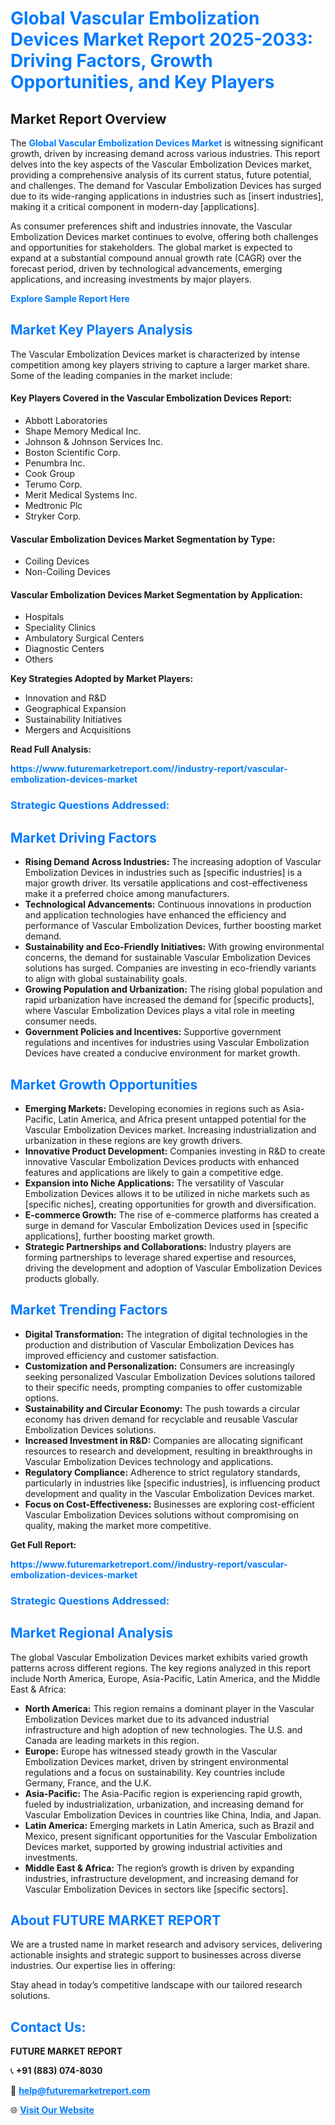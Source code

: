 <h1 style="color: #007BFF;">Global Vascular Embolization Devices Market Report 2025-2033: Driving Factors, Growth Opportunities, and Key Players</h1>

<section id="overview">
<h2>Market Report Overview</h2>
<p>The <a href="https://www.futuremarketreport.com//industry-report/vascular-embolization-devices-market" style="color: #007BFF; text-decoration: none;"><strong>Global Vascular Embolization Devices Market</strong></a> is witnessing significant growth, driven by increasing demand across various industries. This report delves into the key aspects of the Vascular Embolization Devices market, providing a comprehensive analysis of its current status, future potential, and challenges. The demand for Vascular Embolization Devices has surged due to its wide-ranging applications in industries such as [insert industries], making it a critical component in modern-day [applications].</p>
<p>As consumer preferences shift and industries innovate, the Vascular Embolization Devices market continues to evolve, offering both challenges and opportunities for stakeholders. The global market is expected to expand at a substantial compound annual growth rate (CAGR) over the forecast period, driven by technological advancements, emerging applications, and increasing investments by major players.</p>
</section>

<section id="overview">
<p><a href="https://www.futuremarketreport.com//request-sample/reportId=79825" style="color: #007BFF; text-decoration: none;"><strong>Explore Sample Report Here</strong></a></p>
</section>

<section id="key-players">
<h2 style="color: #007BFF;">Market Key Players Analysis</h2>
<p>The Vascular Embolization Devices market is characterized by intense competition among key players striving to capture a larger market share. Some of the leading companies in the market include:</p>
<h4>Key Players Covered in the Vascular Embolization Devices Report:</h4>
<ul><li>Abbott Laboratories</li><li>Shape Memory Medical Inc.</li><li>Johnson &amp; Johnson Services Inc.</li><li>Boston Scientific Corp.</li><li>Penumbra Inc.</li><li>Cook Group</li><li>Terumo Corp.</li><li>Merit Medical Systems Inc.</li><li>Medtronic Plc</li><li>Stryker Corp.</li></ul>
<h4>Vascular Embolization Devices Market Segmentation by Type:</h4>
<ul><li>Coiling Devices</li><li>Non-Coiling Devices</li></ul>

<h4>Vascular Embolization Devices Market Segmentation by Application:</h4>
<ul><li>Hospitals</li><li>Speciality Clinics</li><li>Ambulatory Surgical Centers</li><li>Diagnostic Centers</li><li>Others</li></ul>
<p><strong>Key Strategies Adopted by Market Players:</strong></p>
<ul>
<li>Innovation and R&D</li>
<li>Geographical Expansion</li>
<li>Sustainability Initiatives</li>
<li>Mergers and Acquisitions</li>
</ul>
</section>

<section>
<p><strong>Read Full Analysis: </strong></p><a href="https://www.futuremarketreport.com//industry-report/vascular-embolization-devices-market" style="color: #007BFF; text-decoration: none;"><strong>https://www.futuremarketreport.com//industry-report/vascular-embolization-devices-market</strong></a>
<h3 style="color: #007BFF;">Strategic Questions Addressed:</h3>
</section>

<section id="driving-factors">
<h2 style="color: #007BFF;">Market Driving Factors</h2>
<ul>
<li><strong>Rising Demand Across Industries:</strong> The increasing adoption of Vascular Embolization Devices in industries such as [specific industries] is a major growth driver. Its versatile applications and cost-effectiveness make it a preferred choice among manufacturers.</li>
<li><strong>Technological Advancements:</strong> Continuous innovations in production and application technologies have enhanced the efficiency and performance of Vascular Embolization Devices, further boosting market demand.</li>
<li><strong>Sustainability and Eco-Friendly Initiatives:</strong> With growing environmental concerns, the demand for sustainable Vascular Embolization Devices solutions has surged. Companies are investing in eco-friendly variants to align with global sustainability goals.</li>
<li><strong>Growing Population and Urbanization:</strong> The rising global population and rapid urbanization have increased the demand for [specific products], where Vascular Embolization Devices plays a vital role in meeting consumer needs.</li>
<li><strong>Government Policies and Incentives:</strong> Supportive government regulations and incentives for industries using Vascular Embolization Devices have created a conducive environment for market growth.</li>
</ul>
</section>

<section id="growth-opportunities">
<h2 style="color: #007BFF;">Market Growth Opportunities</h2>
<ul>
<li><strong>Emerging Markets:</strong> Developing economies in regions such as Asia-Pacific, Latin America, and Africa present untapped potential for the Vascular Embolization Devices market. Increasing industrialization and urbanization in these regions are key growth drivers.</li>
<li><strong>Innovative Product Development:</strong> Companies investing in R&D to create innovative Vascular Embolization Devices products with enhanced features and applications are likely to gain a competitive edge.</li>
<li><strong>Expansion into Niche Applications:</strong> The versatility of Vascular Embolization Devices allows it to be utilized in niche markets such as [specific niches], creating opportunities for growth and diversification.</li>
<li><strong>E-commerce Growth:</strong> The rise of e-commerce platforms has created a surge in demand for Vascular Embolization Devices used in [specific applications], further boosting market growth.</li>
<li><strong>Strategic Partnerships and Collaborations:</strong> Industry players are forming partnerships to leverage shared expertise and resources, driving the development and adoption of Vascular Embolization Devices products globally.</li>
</ul>
</section>

<section id="trending-factors">
<h2 style="color: #007BFF;">Market Trending Factors</h2>
<ul>
<li><strong>Digital Transformation:</strong> The integration of digital technologies in the production and distribution of Vascular Embolization Devices has improved efficiency and customer satisfaction.</li>
<li><strong>Customization and Personalization:</strong> Consumers are increasingly seeking personalized Vascular Embolization Devices solutions tailored to their specific needs, prompting companies to offer customizable options.</li>
<li><strong>Sustainability and Circular Economy:</strong> The push towards a circular economy has driven demand for recyclable and reusable Vascular Embolization Devices solutions.</li>
<li><strong>Increased Investment in R&D:</strong> Companies are allocating significant resources to research and development, resulting in breakthroughs in Vascular Embolization Devices technology and applications.</li>
<li><strong>Regulatory Compliance:</strong> Adherence to strict regulatory standards, particularly in industries like [specific industries], is influencing product development and quality in the Vascular Embolization Devices market.</li>
<li><strong>Focus on Cost-Effectiveness:</strong> Businesses are exploring cost-efficient Vascular Embolization Devices solutions without compromising on quality, making the market more competitive.</li>
</ul>
</section>

<section>
<p><strong>Get Full Report: </strong></p><a href="https://www.futuremarketreport.com//industry-report/vascular-embolization-devices-market" style="color: #007BFF; text-decoration: none;"><strong>https://www.futuremarketreport.com//industry-report/vascular-embolization-devices-market</strong></a>
<h3 style="color: #007BFF;">Strategic Questions Addressed:</h3>
</section>


<section id="regional-analysis">
<h2 style="color: #007BFF;">Market Regional Analysis</h2>
<p>The global Vascular Embolization Devices market exhibits varied growth patterns across different regions. The key regions analyzed in this report include North America, Europe, Asia-Pacific, Latin America, and the Middle East & Africa:</p>
<ul>
<li><strong>North America:</strong> This region remains a dominant player in the Vascular Embolization Devices market due to its advanced industrial infrastructure and high adoption of new technologies. The U.S. and Canada are leading markets in this region.</li>
<li><strong>Europe:</strong> Europe has witnessed steady growth in the Vascular Embolization Devices market, driven by stringent environmental regulations and a focus on sustainability. Key countries include Germany, France, and the U.K.</li>
<li><strong>Asia-Pacific:</strong> The Asia-Pacific region is experiencing rapid growth, fueled by industrialization, urbanization, and increasing demand for Vascular Embolization Devices in countries like China, India, and Japan.</li>
<li><strong>Latin America:</strong> Emerging markets in Latin America, such as Brazil and Mexico, present significant opportunities for the Vascular Embolization Devices market, supported by growing industrial activities and investments.</li>
<li><strong>Middle East & Africa:</strong> The region’s growth is driven by expanding industries, infrastructure development, and increasing demand for Vascular Embolization Devices in sectors like [specific sectors].</li>
</ul>
</section>

<footer>
<h2 style="color: #007BFF;">About FUTURE MARKET REPORT</h2>
<p>We are a trusted name in market research and advisory services, delivering actionable insights and strategic support to businesses across diverse industries. Our expertise lies in offering:</p>

<p>Stay ahead in today’s competitive landscape with our tailored research solutions.</p>

<h2 style="color: #007BFF;">Contact Us:</h2>
<p><strong>FUTURE MARKET REPORT</strong></p>
<p>📞 <strong>+91 (883) 074-8030</strong></p>
<p>📧 <strong><a href="mailto:help@futuremarketreport.com" style="color: #007BFF;">help@futuremarketreport.com</a></strong></p>
<p>🌐 <strong><a href="https://www.futuremarketreport.com/" style="color: #007BFF;">Visit Our Website</a></strong></p>
</footer>